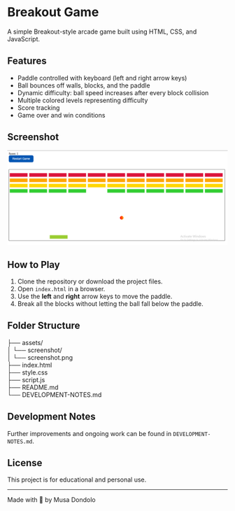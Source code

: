 # Breakout Game

A simple Breakout-style arcade game built using HTML, CSS, and JavaScript.

## Features

- Paddle controlled with keyboard (left and right arrow keys)
- Ball bounces off walls, blocks, and the paddle
- Dynamic difficulty: ball speed increases after every block collision
- Multiple colored levels representing difficulty
- Score tracking
- Game over and win conditions

## Screenshot

![Breakout Game Screenshot](assets/screenshots/screenshot.png)

## How to Play

1. Clone the repository or download the project files.
2. Open `index.html` in a browser.
3. Use the **left** and **right** arrow keys to move the paddle.
4. Break all the blocks without letting the ball fall below the paddle.

## Folder Structure

├── assets/  
│ └── screenshot/  
│ └── screenshot.png  
├── index.html  
├── style.css  
├── script.js  
├── README.md  
└── DEVELOPMENT-NOTES.md

## Development Notes

Further improvements and ongoing work can be found in `DEVELOPMENT-NOTES.md`.

## License

This project is for educational and personal use.

---

Made with 💛 by Musa Dondolo
